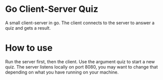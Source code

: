 # Go Client-Server Quiz
A small client-server in go. The client connects to the server to answer a quiz and gets a result.

# How to use
Run the server first, then the client. Use the argument quiz to start a new quiz.
The server listens locally on port 8080, you may want to change that depending on what you have running on your machine.
